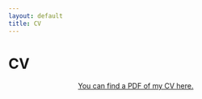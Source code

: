 ```yaml
---
layout: default
title: CV
---
```

<div id = "cv">
<h1 class="pageTitle">CV</h1>
  <div class="post">
	<center> <a href="/assets/cv/2021-1-12_JoshuaFowler_CV.pdf" target="_blank">You can find a PDF of my CV here.</a></center>
  </div>
</div>

